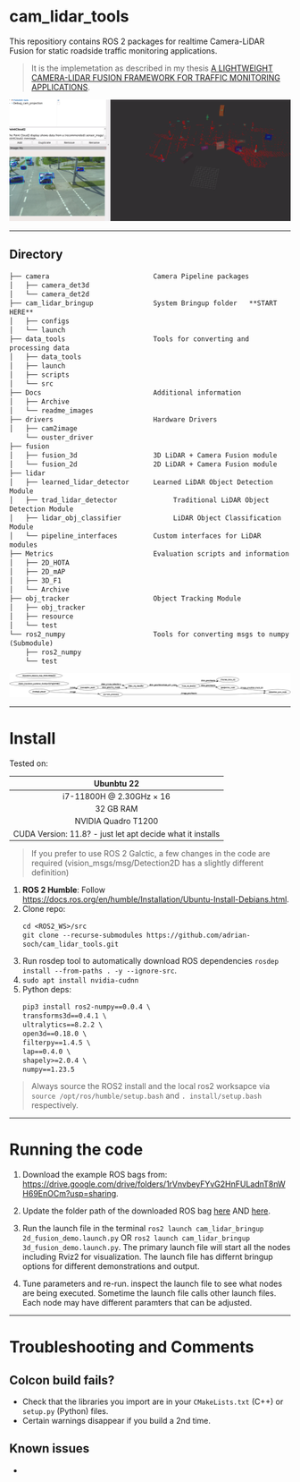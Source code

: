 # cam_lidar_tools

This repositiory contains ROS 2 packages for realtime Camera-LiDAR Fusion for static roadside traffic monitoring applications.

>It is the implemetation as described in my thesis [A LIGHTWEIGHT CAMERA-LIDAR FUSION FRAMEWORK FOR TRAFFIC MONITORING APPLICATIONS](http://hdl.handle.net/11375/29905).

<p align="center">
        <img src="./Docs/readme_images/fusion_demo.png" alt="drawing" width="1000"/>
</p>

---

## Directory

```
├── camera                          Camera Pipeline packages
│   ├── camera_det3d
│   └── camera_det2d
├── cam_lidar_bringup               System Bringup folder   **START HERE**
│   ├── configs
│   └── launch
├── data_tools                      Tools for converting and processing data
│   ├── data_tools
│   ├── launch
│   ├── scripts
│   └── src
├── Docs                            Additional information
│   ├── Archive
│   └── readme_images
├── drivers                         Hardware Drivers
│   ├── cam2image
    └── ouster_driver
├── fusion
│   ├── fusion_3d                   3D LiDAR + Camera Fusion module
│   └── fusion_2d                   2D LiDAR + Camera Fusion module
├── lidar
│   ├── learned_lidar_detector      Learned LiDAR Object Detection Module
│   ├── trad_lidar_detector              Traditional LiDAR Object Detection Module
│   ├── lidar_obj_classifier             LiDAR Object Classification Module
│   └── pipeline_interfaces         Custom interfaces for LiDAR modules
├── Metrics                         Evaluation scripts and information
│   ├── 2D_HOTA
│   ├── 2D_mAP
│   ├── 3D_F1
│   └── Archive
├── obj_tracker                     Object Tracking Module
│   ├── obj_tracker
│   ├── resource
│   └── test
└── ros2_numpy                      Tools for converting msgs to numpy (Submodule)
    ├── ros2_numpy
    └── test
```
<!---
tree -d -L 2 -I __pycache__
--->

![image](./Docs/readme_images/rosgraph.png)

---

# Install
Tested on:

| Ubunbtu 22 |
|:-------------:|
|  i7-11800H @ 2.30GHz × 16|
|   32 GB RAM   |
|  NVIDIA Quadro T1200 |
| CUDA Version: 11.8? - just let apt decide what it installs |

> If you prefer to use ROS 2 Galctic, a few changes in the code are required (vision_msgs/msg/Detection2D has a slightly different definition)

1. **ROS 2 Humble**: Follow https://docs.ros.org/en/humble/Installation/Ubuntu-Install-Debians.html.
2. Clone repo: 
    ```
    cd <ROS2_WS>/src
    git clone --recurse-submodules https://github.com/adrian-soch/cam_lidar_tools.git
    ```
3. Run rosdep tool to automatically download ROS dependencies `rosdep install --from-paths . -y --ignore-src`.
4. `sudo apt install nvidia-cudnn`
5. Python deps:
    ```
    pip3 install ros2-numpy==0.0.4 \
    transforms3d==0.4.1 \
    ultralytics==8.2.2 \
    open3d==0.18.0 \
    filterpy==1.4.5 \
    lap==0.4.0 \
    shapely>=2.0.4 \
    numpy==1.23.5
    ```

> Always source the ROS2 install and the local ros2 worksapce via `source /opt/ros/humble/setup.bash` and `. install/setup.bash` respectively.

---
# Running the code

1. Download the example ROS bags from: https://drive.google.com/drive/folders/1rVnvbeyFYvG2HnFULadnT8nWH69EnOCm?usp=sharing.
2. Update the folder path of the downloaded ROS bag [here](https://github.com/adrian-soch/cam_lidar_framework/blob/0f0b26503472e27e55a3fed84d4b8c8d708d0258/cam_lidar_bringup/launch/2d_fusion_demo.launch.py#L40) AND [here](https://github.com/adrian-soch/cam_lidar_framework/blob/0f0b26503472e27e55a3fed84d4b8c8d708d0258/cam_lidar_bringup/launch/3d_fusion_demo.launch.py#L14).

3. Run the launch file in the terminal `ros2 launch cam_lidar_bringup 2d_fusion_demo.launch.py` OR `ros2 launch cam_lidar_bringup 3d_fusion_demo.launch.py`. The primary launch file will start all the nodes including Rviz2 for visualization. The launch file has differnt bringup options for different demonstrations and output.

4. Tune parameters and re-run. inspect the launch file to see what nodes are being executed. Sometime the launch file calls other launch files. Each node may have different paramters that can be adjusted.

---
# Troubleshooting and Comments

## Colcon build fails?
- Check that the libraries you import are in your `CMakeLists.txt` (C++) or `setup.py` (Python) files.
- Certain warnings disappear if you build a 2nd time.
## Known issues

- 
